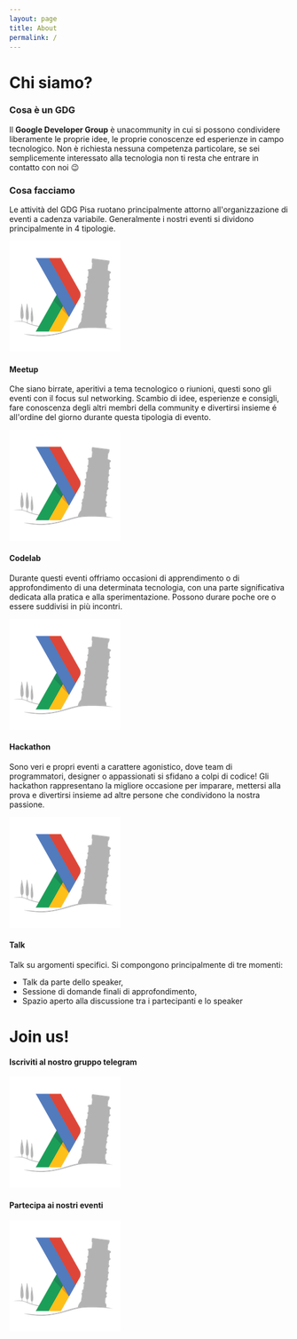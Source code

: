 ```yaml
---
layout: page
title: About
permalink: /
---
```


# Chi siamo?

### Cosa è un GDG

Il **Google Developer Group** è unacommunity in cui si possono
condividere liberamente le proprie idee, le proprie conoscenze
ed esperienze in campo tecnologico.
Non è richiesta nessuna competenza particolare, se sei semplicemente
interessato alla tecnologia non ti resta che entrare in contatto
con noi 😉

### Cosa facciamo

Le attività del GDG Pisa ruotano principalmente attorno all'organizzazione di eventi a cadenza variabile. Generalmente i nostri eventi si dividono
principalmente in 4 tipologie.

<div class="container-fluid">
    <div class="row">
        <div class="col-sm-3">
            <img src="/static/img/avatar.png">
        </div>
        <div class="col-sm-9">
            <h4><strong>Meetup</strong></h4>
            <p>Che siano birrate, aperitivi a tema tecnologico o riunioni, 
                questi sono gli eventi con il focus sul networking. Scambio
                di idee, esperienze e consigli, fare conoscenza degli altri
                membri della community e divertirsi insieme é all'ordine del giorno durante questa tipologia di evento.
            </p>
        </div>
    </div>
    <div class="row">
        <div class="col-sm-3">
            <img src="/static/img/avatar.png">
        </div>
        <div class="col-sm-9">
            <h4><strong>Codelab</strong></h4>
            <p>Durante questi eventi offriamo occasioni di apprendimento 
                o di approfondimento di una determinata tecnologia, con una
                parte significativa dedicata alla pratica e alla sperimentazione. Possono durare poche ore o essere suddivisi in più incontri. 
            </p>
        </div>
    </div>
    <div class="row">
        <div class="col-sm-3">
            <img src="/static/img/avatar.png">
        </div>
        <div class="col-sm-9">
            <h4><strong>Hackathon</strong></h4>
            <p>Sono veri e propri eventi a carattere agonistico, dove
                team di programmatori, designer o appassionati si sfidano
                a colpi di codice! Gli hackathon rappresentano la migliore
                occasione per imparare, mettersi alla prova e divertirsi
                insieme ad altre persone che condividono la nostra passione.
            </p>
        </div>
    </div>
    <div class="row">
        <div class="col-sm-3">
            <img src="/static/img/avatar.png">
        </div>
        <div class="col-sm-9">
            <h4><strong>Talk</strong></h4>
            <p>Talk su argomenti specifici. Si compongono principalmente di tre momenti:
                <ul>
                    <li>Talk da parte dello speaker,</li>
                    <li>Sessione di domande finali di approfondimento,</li>
                    <li>Spazio aperto alla discussione tra i partecipanti e lo speaker</li>
                </ul>
            </p>
        </div>
    </div>
</div>


# Join us!

<div class="container-fluid">
    <div class="row">
        <div class="col-sm-6 text-center center-block">
            <h4><strong>Iscriviti al nostro gruppo telegram</strong></h4>
            <a href="http://google.it"><img class="center-block" src="/static/img/avatar.png"></a>
        </div>
        <div class="col-sm-6 text-center">
            <h4><strong>Partecipa ai nostri eventi</strong></h4>
            <a href="http://google.it"><img class="center-block" src="/static/img/avatar.png"></a>
        </div>
    </div>
</div>